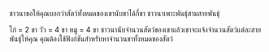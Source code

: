 ชาวนาขอให้คุณบอกว่าสัตว์ทั้งหมดของเขานับขาได้กี่ขา ชาวนาเพาะพันธุ์สามสายพันธุ์

ไก่ = 2 ขา
วัว = 4 ขา
หมู = 4 ขา
ชาวนานับจำนวนสัตว์ของเขาแล้วเขาจะแจ้งจำนวนสัตว์แต่ละสายพันธุ์ให้คุณ
คุณต้องใช้ฟังก์ชันสำหรับหาจำนวนขาทั้งหมดของสัตว์

